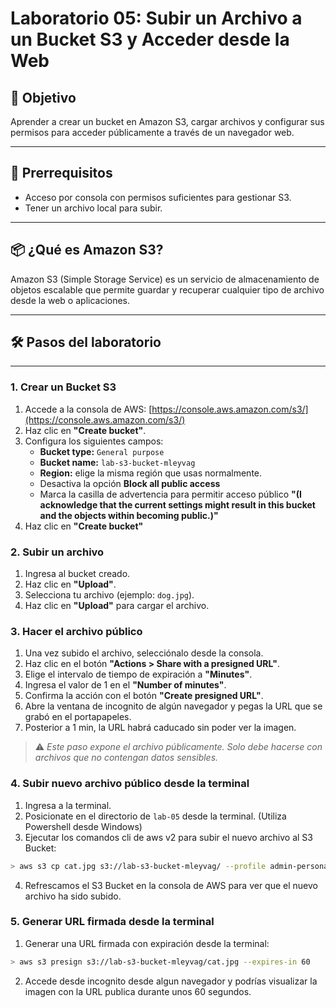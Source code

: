 # Laboratorio 05: Subir un Archivo a un Bucket S3 y Acceder desde la Web

## 🎯 Objetivo

Aprender a crear un bucket en Amazon S3, cargar archivos y configurar sus permisos para acceder públicamente a través de un navegador web.

---

## 🧰 Prerrequisitos

- Acceso por consola con permisos suficientes para gestionar S3.
- Tener un archivo local para subir.

---

## 📦 ¿Qué es Amazon S3?

Amazon S3 (Simple Storage Service) es un servicio de almacenamiento de objetos escalable que permite guardar y recuperar cualquier tipo de archivo desde la web o aplicaciones.

---

## 🛠️ Pasos del laboratorio

---

### 1. Crear un Bucket S3

1. Accede a la consola de AWS: [https://console.aws.amazon.com/s3/](https://console.aws.amazon.com/s3/)
2. Haz clic en **"Create bucket"**.
3. Configura los siguientes campos:
   - **Bucket type:** `General purpose`
   - **Bucket name:** `lab-s3-bucket-mleyvag`
   - **Region:** elige la misma región que usas normalmente.
   - Desactiva la opción **Block all public access**
   - Marca la casilla de advertencia para permitir acceso público **"(I acknowledge that the current settings might result in this bucket and the objects within becoming public.)"**
4. Haz clic en **"Create bucket"**

### 2. Subir un archivo

1. Ingresa al bucket creado.
2. Haz clic en **"Upload"**.
3. Selecciona tu archivo (ejemplo: `dog.jpg`).
4. Haz clic en **"Upload"** para cargar el archivo.

### 3. Hacer el archivo público

1. Una vez subido el archivo, selecciónalo desde la consola.
2. Haz clic en el botón **"Actions > Share with a presigned URL"**.
3. Elige el intervalo de tiempo de expiración a **"Minutes"**.
4. Ingresa el valor de 1 en el **"Number of minutes"**.
5. Confirma la acción con el botón **"Create presigned URL"**.
6. Abre la ventana de incognito de algún navegador y pegas la URL que se grabó en el portapapeles.
7. Posterior a 1 min, la URL habrá caducado sin poder ver la imagen.

> ⚠️ *Este paso expone el archivo públicamente. Solo debe hacerse con archivos que no contengan datos sensibles.*

### 4. Subir nuevo archivo público desde la terminal

1. Ingresa a la terminal.
2. Posicionate en el directorio de `lab-05` desde la terminal. (Utiliza Powershell desde Windows)
3. Ejecutar los comandos cli de aws v2 para subir el nuevo archivo al S3 Bucket:
``` bash
> aws s3 cp cat.jpg s3://lab-s3-bucket-mleyvag/ --profile admin-personal-account
```
4. Refrescamos el S3 Bucket en la consola de AWS para ver que el nuevo archivo ha sido subido.

### 5. Generar URL firmada desde la terminal

1. Generar una URL firmada con expiración desde la terminal:
``` bash
> aws s3 presign s3://lab-s3-bucket-mleyvag/cat.jpg --expires-in 60
```
2. Accede desde incognito desde algun navegador y podrías visualizar la imagen con la URL publica durante unos 60 segundos.
